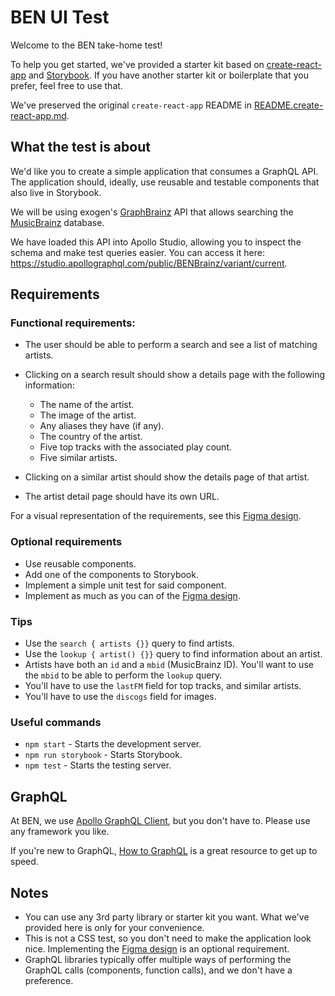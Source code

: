 # BEN UI Test

Welcome to the BEN take-home test!

To help you get started, we've provided a starter kit based on [create-react-app](https://create-react-app.dev) and [Storybook](https://storybook.js.org). If you have another starter kit or boilerplate that you prefer, feel free to use that.

We've preserved the original `create-react-app` README in [README.create-react-app.md](README.create-react-app.md).

## What the test is about

We'd like you to create a simple application that consumes a GraphQL API. The application should, ideally, use reusable and testable components that also live in Storybook.

We will be using exogen's [GraphBrainz](https://github.com/exogen/graphbrainz) API that allows searching the [MusicBrainz](https://musicbrainz.org) database.

We have loaded this API into Apollo Studio, allowing you to inspect the schema and make test queries easier. You can access it here: https://studio.apollographql.com/public/BENBrainz/variant/current.

## Requirements

### Functional requirements:

* The user should be able to perform a search and see a list of matching artists.
* Clicking on a search result should show a details page with the following information:

    * The name of the artist.
    * The image of the artist.
    * Any aliases they have (if any).
    * The country of the artist.
    * Five top tracks with the associated play count.
    * Five similar artists.

* Clicking on a similar artist should show the details page of that artist.
* The artist detail page should have its own URL.

For a visual representation of the requirements, see this [Figma design](https://www.figma.com/file/HMq9aSTlriseEj6Mi5R6zA/BEN-UI-Test?node-id=0%3A1).

### Optional requirements

* Use reusable components.
* Add one of the components to Storybook.
* Implement a simple unit test for said component.
* Implement as much as you can of the [Figma design](https://www.figma.com/file/HMq9aSTlriseEj6Mi5R6zA/BEN-UI-Test?node-id=0%3A1).

### Tips

* Use the `search { artists {}}` query to find artists.
* Use the `lookup { artist() {}}` query to find information about an artist.
* Artists have both an `id` and a `mbid` (MusicBrainz ID). You'll want to use the `mbid` to be able to perform the `lookup` query.
* You'll have to use the `lastFM` field for top tracks, and similar artists.
* You'll have to use the `discogs` field for images.

### Useful commands

* `npm start` - Starts the development server.
* `npm run storybook` - Starts Storybook.
* `npm test` - Starts the testing server.

## GraphQL

At BEN, we use [Apollo GraphQL Client](https://www.apollographql.com/docs/react/why-apollo/), but you don't have to. Please use any framework you like.

If you're new to GraphQL, [How to GraphQL](https://www.howtographql.com) is a great resource to get up to speed.

## Notes

* You can use any 3rd party library or starter kit you want. What we've provided here is only for your convenience.
* This is not a CSS test, so you don't need to make the application look nice. Implementing the [Figma design](https://www.figma.com/file/HMq9aSTlriseEj6Mi5R6zA/BEN-UI-Test?node-id=0%3A1) is an optional requirement.
* GraphQL libraries typically offer multiple ways of performing the GraphQL calls (components, function calls), and we don't have a preference.
